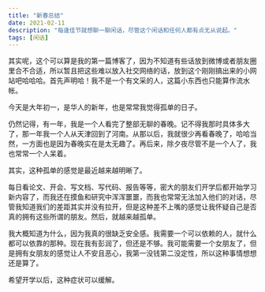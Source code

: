 ```yaml
---
title: "新春总结"
date: 2021-02-11
description: "每逢佳节就想聊一聊闲话，尽管这个闲话和任何人都有点无从说起。"
tags: [闲话]
---
```


其实呢，这个可以算是我的第一篇博客了，因为不知道有些话放到微博或者朋友圈里合不合适，所以暂且把这些难以放入社交网络的话，放到这个刚刚搞出来的小网站吧哈哈哈。首先声明哈！我不是一个有文采的人，这篇小东西也只能算作流水帐。

今天是大年初一，是华人的新年，也是常常我觉得孤单的日子。

仍然记得，有一年，我是一个人看完了整部无聊的春晚。记不得我那时具体多大了，那一年我一个人从天津回到了河南。从那以后，我就很少再看春晚了，哈哈当然，一方面也是因为春晚实在是太无趣了。再后来，除夕夜尽管不是一个人了，我也常常一个人呆着。

其实，这种孤单的感觉是最近越来越明晰了。

每日看论文、开会、写文档、写代码、报告等等，密大的朋友们开学后都开始学习新内容了，而我还在摸鱼和研究中浑浑噩噩，而我也常常无法加入他们的对话，尽管我知道我们的差距其实并没有拉开，但是这种差不上嘴的感觉让我怀疑自己是否真的拥有这些所谓的朋友。然后，就越来越孤单。

我大概知道为什么，因为我真的很缺乏安全感。我需要一个可以依赖的人，就什么都可以依靠的那种。现在我有彭润了，但还是不够。我可能需要一个女朋友了，但是拥有女朋友的感觉让人不安且恶心，我第一没钱第二没定性，所以这种事情想想还是算了。

希望开学以后，这种症状可以缓解。